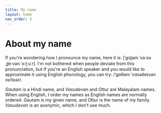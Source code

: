 ```yaml
---
title: My name
layout: home
nav_order: 5
---
```


# About my name

If you're wondering how I pronounce my name, here it is: \[ˈgɔt̪əm ˈvaːsʊˌd̪eːvən ˈoːʈːuːr\]. I'm not bothered when people deviate from this pronunciation, but if you're an English speaker and you would like to approximate it using English phonology, you can try: /ˈgɒθəm ˈvɑsəðeɪvən oʊˈtʊər/.

*Gautam* is a Hindi name, and *Vasudevan* and *Ottur* are Malayalam names. When using English, I order my names as English names are normally ordered. Gautam is my given name, and Ottur is the name of my family. *Vasudevan* is an avonymic, which I don't use much. 
